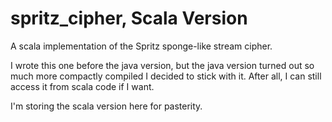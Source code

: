 # spritz_cipher, Scala Version
A scala implementation of the Spritz sponge-like stream cipher.

I wrote this one before the java version, but the java version
turned out so much more compactly compiled I decided to stick
with it.  After all, I can still access it from scala code if
I want.

I'm storing the scala version here for pasterity.

